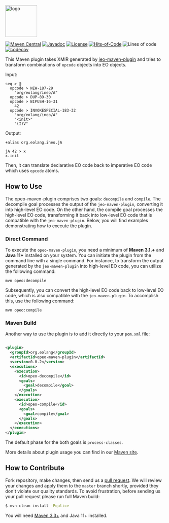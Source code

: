 <img alt="logo" src="https://www.objectionary.com/cactus.svg" height="100px" />

[![Maven Central](https://img.shields.io/maven-central/v/org.eolang/opeo-maven-plugin.svg)](https://maven-badges.herokuapp.com/maven-central/org.eolang/opeo-maven-plugin)
[![Javadoc](http://www.javadoc.io/badge/org.eolang/opeo-maven-plugin.svg)](http://www.javadoc.io/doc/org.eolang/opeo-maven-plugin)
[![License](https://img.shields.io/badge/license-MIT-green.svg)](LICENSE.txt)
[![Hits-of-Code](https://hitsofcode.com/github/objectionary/opeo-maven-plugin?branch=master&label=Hits-of-Code)](https://hitsofcode.com/github/objectionary/opeo-maven-plugin/view?branch=master&label=Hits-of-Code)
![Lines of code](https://sloc.xyz/github/objectionary/opeo-maven-plugin)
[![codecov](https://codecov.io/gh/objectionary/opeo-maven-plugin/branch/master/graph/badge.svg)](https://codecov.io/gh/objectionary/opeo-maven-plugin)

This Maven plugin takes XMIR generated by [jeo-maven-plugin](https://github.com/objectionary/jeo-maven-plugin)
and tries to transform combinations of `opcode` objects into EO objects.

Input:

```
seq > @
  opcode > NEW-187-29
    "org/eolang/ineo/A"
  opcode > DUP-89-30
  opcode > BIPUSH-16-31
    42
  opcode > INVOKESPECIAL-183-32
    "org/eolang/ineo/A"
    "<init>"
    "(I)V"
```

Output:

```
+alias org.eolang.ineo.jA

jA 42 > x
x.init
```

Then, it can translate declarative EO code back to imperative EO code which
uses `opcode` atoms.

## How to Use

The opeo-maven-plugin comprises two goals: `decompile` and `compile`. The decompile goal processes the output of
the `jeo-maven-plugin`, converting it into high-level EO code. On the other hand, the compile goal processes the
high-level EO code, transforming it back into low-level EO code that is compatible with the `jeo-maven-plugin`.
Below, you will find examples demonstrating how to execute the plugin.

### Direct Command

To execute the `opeo-maven-plugin`, you need a minimum of **Maven 3.1.+** and **Java 11+** installed on your system.
You can initiate the plugin from the command line with a single command. For instance, to transform the output generated
by the `jeo-maven-plugin` into high-level EO code, you can utilize the following command:

```shell
mvn opeo:decompile
```

Subsequently, you can convert the high-level EO code back to low-level EO code, which is also compatible with the
`jeo-maven-plugin`. To accomplish this, use the following command:

```shell
mvn opeo:compile
```

### Maven Build

Another way to use the plugin is to add it directly to your `pom.xml` file:

```xml

<plugin>
  <groupId>org.eolang</groupId>
  <artifactId>opeo-maven-plugin</artifactId>
  <version>0.0.2</version>
  <executions>
    <execution>
      <id>opeo-decompile</id>
      <goals>
        <goal>decompile</goal>
      </goals>
    </execution>
    <execution>
      <id>opeo-compile</id>
      <goals>
        <goal>compile</goal>
      </goals>
    </execution>
  </executions>
</plugin>
```

The default phase for the both goals is `process-classes`.

More details about plugin usage you can find in our
[Maven site](https://objectionary.github.io/opeo-maven-plugin).

## How to Contribute

Fork repository, make changes, then send us
a [pull request](https://www.yegor256.com/2014/04/15/github-guidelines.html).
We will review your changes and apply them to the `master` branch shortly,
provided they don't violate our quality standards. To avoid frustration,
before sending us your pull request please run full Maven build:

```bash
$ mvn clean install -Pqulice
```

You will need [Maven 3.3+](https://maven.apache.org) and Java 11+ installed.